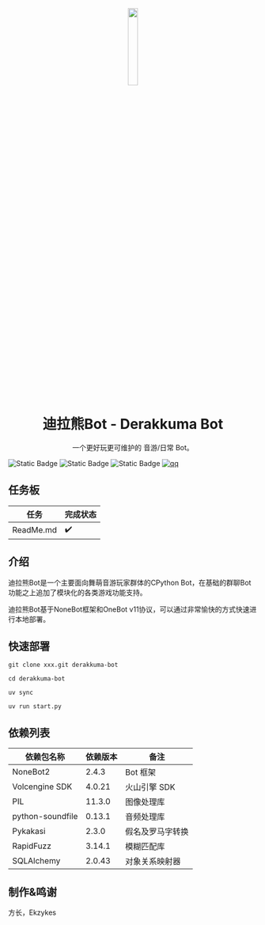 <div align="center">

<img src="docs/dxkuma.png" width="20%">

# 迪拉熊Bot - Derakkuma Bot

一个更好玩更可维护的 音游/日常 Bot。

</div>

![Static Badge](https://img.shields.io/badge/Ver-KM25.37--B-blue)
![Static Badge](https://img.shields.io/badge/License-AGPLv3-orange)
![Static Badge](https://img.shields.io/badge/CPython-3.12%2B-green)
[![qq](https://img.shields.io/badge/2689340931-gray?logo=qq&style=social)](https://qm.qq.com/cgi-bin/qm/qr?k=LyQOTRI7ViXYSTg0zbS2sGgcmkbYrxbP)

## 任务板

| 任务        | 完成状态 |
|-----------|------|
| ReadMe.md | ✔️   |

## 介绍

迪拉熊Bot是一个主要面向舞萌音游玩家群体的CPython Bot，在基础的群聊Bot功能之上追加了模块化的各类游戏功能支持。

迪拉熊Bot基于NoneBot框架和OneBot v11协议，可以通过非常愉快的方式快速进行本地部署。

## 快速部署

```shell
git clone xxx.git derakkuma-bot

cd derakkuma-bot

uv sync

uv run start.py
```

## 依赖列表

| 依赖包名称            | 依赖版本   | 备注       |
|------------------|--------|----------|
| NoneBot2         | 2.4.3 | Bot 框架    |
| Volcengine SDK   | 4.0.21 | 火山引擎 SDK |
| PIL              | 11.3.0 | 图像处理库    |
| python-soundfile | 0.13.1 | 音频处理库    |
| Pykakasi         | 2.3.0 | 假名及罗马字转换  |
| RapidFuzz        | 3.14.1 | 模糊匹配库    |
| SQLAlchemy       | 2.0.43 | 对象关系映射器  |

## 制作&鸣谢

方长，Ekzykes